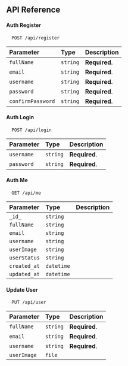 ## API Reference

#### Auth Register

```http
  POST /api/register
```

| Parameter         | Type     | Description   |
| :---------------- | :------- | :------------ |
| `fullName`        | `string` | **Required**. |
| `email`           | `string` | **Required**. |
| `username`        | `string` | **Required**. |
| `password`        | `string` | **Required**. |
| `confirmPassword` | `string` | **Required**. |

#### Auth Login

```http
  POST /api/login
```

| Parameter  | Type     | Description   |
| :--------- | :------- | :------------ |
| `username` | `string` | **Required**. |
| `password` | `string` | **Required**. |

#### Auth Me

```http
  GET /api/me
```

| Parameter    | Type       | Description |
| :----------- | :--------- | :---------- |
| `_id_`       | `string`   |             |
| `fullName`   | `string`   |             |
| `email `     | `string`   |             |
| `username`   | `string`   |             |
| `userImage`  | `string`   |             |
| `userStatus` | `string`   |             |
| `created_at` | `datetime` |             |
| `updated_at` | `datetime` |             |

#### Update User

```http
  PUT /api/user
```

| Parameter   | Type     | Description   |
| :---------- | :------- | :------------ |
| `fullName`  | `string` | **Required**. |
| `email `    | `string` | **Required**. |
| `username`  | `string` | **Required**. |
| `userImage` | `file`   |               |
